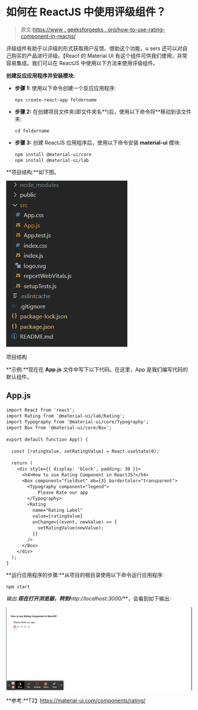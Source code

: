 # 如何在 ReactJS 中使用评级组件？

> 原文:[https://www . geeksforgeeks . org/how-to-use-rating-component-in-reactjs/](https://www.geeksforgeeks.org/how-to-use-rating-component-in-reactjs/)

评级组件有助于以评级的形式获取用户反馈。借助这个功能，u sers 还可以对自己购买的产品进行评级。【React 的 Material UI 有这个组件可供我们使用，非常容易集成。我们可以在 ReactJS 中使用以下方法来使用评级组件。

**创建反应应用程序并安装模块:**

*   **步骤 1:** 使用以下命令创建一个反应应用程序:

    ```
    npx create-react-app foldername
    ```

*   **步骤 2:** 在创建项目文件夹(即文件夹名**)后，使用以下命令将**移动到该文件夹:

    ```
    cd foldername
    ```

*   **步骤 3:** 创建 ReactJS 应用程序后，使用以下命令安装 **material-ui** 模块:

    ```
    npm install @material-ui/core
    npm install @material-ui/lab
    ```

**项目结构:**如下图。

![](img/f04ae0d8b722a9fff0bd9bd138b29c23.png)

项目结构

**示例:**现在在 **App.js** 文件中写下以下代码。在这里，App 是我们编写代码的默认组件。

## App.js

```
import React from 'react';
import Rating from '@material-ui/lab/Rating';
import Typography from '@material-ui/core/Typography';
import Box from '@material-ui/core/Box';

export default function App() {

  const [ratingValue, setRatingValue] = React.useState(0);

  return (
    <div style={{ display: 'block', padding: 30 }}>
      <h4>How to use Rating Component in ReactJS?</h4>
      <Box component="fieldset" mb={3} borderColor="transparent">
        <Typography component="legend">
            Please Rate our app
        </Typography>
        <Rating
          name="Rating Label"
          value={ratingValue}
          onChange={(event, newValue) => {
            setRatingValue(newValue);
          }}
        />
      </Box>
    </div>
  );
}
```

**运行应用程序的步骤:**从项目的根目录使用以下命令运行应用程序:

```
npm start
```

**输出:**现在打开浏览器，转到***http://localhost:3000/***，会看到如下输出:

![](img/c126318ddc6671326719f93a4d686fff.png)

**参考:**T2】https://material-ui.com/components/rating/
